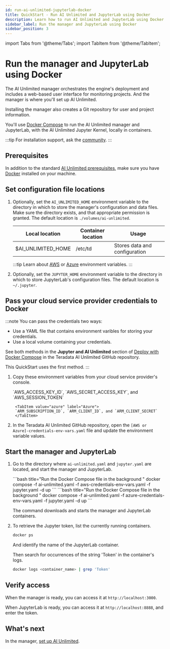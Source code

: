 ```yaml
---
id: run-ai-unlimited-jupyterlab-docker
title: QuickStart - Run AI Unlimited and JupyterLab using Docker
description: Learn how to run AI Unlimited and JupyterLab using Docker.
sidebar_label: Run the manager and JupyterLab using Docker 
sidebar_position: 3
---
```


import Tabs from '@theme/Tabs';
import TabItem from '@theme/TabItem';

# Run the manager and JupyterLab using Docker

The AI Unlimited manager orchestrates the engine's deployment and includes a web-based user interface for monitoring projects. And the manager is where you'll set up AI Unlimited.

Installing the manager also creates a Git repository for user and project information.

You'll use [Docker Compose](https://docs.docker.com/compose/) to run the AI Unlimited manager and JupyterLab, with the AI Unlimited Jupyter Kernel, locally in containers. 

:::tip
For installation support, ask the [community](https://support.teradata.com/community?id=community_forum&sys_id=b0aba91597c329d0e6d2bd8c1253affa).
:::


## Prerequisites

In addition to the standard [AI Unlimited prerequisites](/docs/install-ai-unlimited/#gs-prerequisties), make sure you have [Docker](https://www.docker.com/get-started/) installed on your machine.


## Set configuration file locations

1. Optionally, set the `AI_UNLIMITED_HOME` environment variable to the directory in which to store the manager's configuration and data files. Make sure the directory exists, and that appropriate permission is granted. The default location is `./volumes/ai-unlimited`.

    | **Local location** | **Container location** | **Usage** |
    |----------------|--------------------|-------|
    | $AI_UNLIMITED_HOME | /etc/td | Stores data and configuration |
	
	:::tip
	Learn about [AWS](https://docs.aws.amazon.com/sdkref/latest/guide/environment-variables.html) or [Azure](https://github.com/paulbouwer/terraform-azure-quickstarts-samples/blob/master/README.md#azure-authentication) environment variables.
	:::
	
2. Optionally, set the `JUPYTER_HOME` environment variable to the directory in which to store JupyterLab's configuration files. The default location is `~/.jupyter`.


## Pass your cloud service provider credentials to Docker

:::note 
You can pass the credentials two ways:
- Use a YAML file that contains environment varibles for storing your credentials.
- Use a local volume containing your credentials. 
	
See both methods in the **Jupyter and AI Unlimited** section of [Deploy with Docker Compose](https://github.com/Teradata/ai-unlimited/blob/develop/deployments/docker/README.md) in the Teradata AI Unlimited GitHub repository.

This QuickStart uses the first method.
:::

1. Copy these environment variables from your cloud service provider's console.

	<Tabs>
		<TabItem value="aws" label="AWS" default>
		`AWS_ACCESS_KEY_ID`, `AWS_SECRET_ACCESS_KEY`, and `AWS_SESSION_TOKEN`
		</TabItem>
		
		<TabItem value="azure" label="Azure">
		`ARM_SUBSCRIPTION_ID`, `ARM_CLIENT_ID`, and `ARM_CLIENT_SECRET`
		</TabItem>
	</Tabs>

2. In the Teradata AI Unlimited GitHub repository, open the `[AWS or Azure]-credentials-env-vars.yaml` file and update the environment variable values.


## Start the manager and JupyterLab

1. Go to the directory where `ai-unlimited.yaml` and `jupyter.yaml` are located, and start the manager and JupyterLab.

	<Tabs>
		<TabItem value="aws" label="AWS" default>
		```bash title="Run the Docker Compose file in the background "
		docker compose -f ai-unlimited.yaml -f aws-credentials-env-vars.yaml -f jupyter.yaml -d up 
		```
		</TabItem>
		<TabItem value="azure" label="Azure">
		```bash title="Run the Docker Compose file in the background "
		docker compose -f ai-unlimited.yaml -f azure-credentials-env-vars.yaml -f jupyter.yaml -d up
		```
		</TabItem>
	</Tabs>
	
	The command downloads and starts the manager and JupyterLab containers.

2. To retrieve the Jupyter token, list the currently running containers.

	```bash
	docker ps 
	```
	And identify the name of the JupyterLab container.
	
	Then search for occurrences of the string 'Token' in the container's logs.

	```bash
	docker logs <container_name> | grep 'Token'
	```

## Verify access

When the manager is ready, you can access it at `http://localhost:3000`. 

When JupyterLab is ready, you can access it at `http://localhost:8888`, and enter the token. 


## What's next

In the manager, [set up AI Unlimited](/docs/install-ai-unlimited/setup-ai-unlimited.md).

